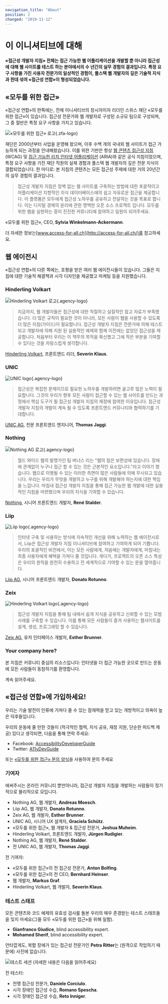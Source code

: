 ```yaml
---
navigation_title: "About"
position: 2
changed: "2019-11-12"
---
```


# 이 이니셔티브에 대해

**«접근성 개발자 지침» 전체는 접근 가능한 웹 어플리케이션을 개발할 뿐 아니라 접근성에 대해 웹 사이트를 테스트 하는 분야에서의 수 년간의 실무 경험의 결과입니다. 특정 요구 사항을 가진 사용자 전문가의 일상적인 경험이, 풀스택 웹 개발자의 깊은 기술적 지식과 한데 섞여 «접근성 연합»이 형성되었습니다.**

## «모두를 위한 접근»

«접근성 연합»의 한쪽에는, 전체 이니셔티브의 창시자이자 리더인 스위스 재단 «모두를 위한 접근»이 있습니다. 접근성 전문가와 웹 개발자로 구성된 소규모 팀으로 구성되며, 그 중 절반은 특정 요구 사항을 가지고 있습니다.

![«모두를 위한 접근» 로고](_media/zfa.png){.zfa-logo}

재단은 2000년부터 사업을 운영해 왔으며, 이후 수백 개의 국내외 웹 사이트가 접근 가능하게 되는 과정을 안내해왔습니다. 이를 위한 기반은 항상 [웹 콘텐츠 접근성 지침](https://www.w3.org/WAI/standards-guidelines/wcag/) (WCAG) 및 [접근 가능한 리치 인터넷 어플리케이션](https://www.w3.org/TR/html-aria/) (ARIA)와 같은 공식 지침이었으며, 특정 요구 사항을 가진 재단 직원의 실제 경험과 풀스택 웹 개발자의 깊은 전문 지식이 결합되었습니다. 한 마디로: 본 지침의 콘텐츠는 모든 접근성 주제에 대한 거의 20년간의 실무 경험의 결과입니다.

> 접근성 개발자 지침은 장벽 없는 웹 사이트를 구축하는 방법에 대한 포괄적이고 어플리케이션 지향적인 지식 데이터베이스에의 쉽고 자유로운 접근을 제공합니다. 이 플랫폼은 모두에게 접근성 노하우를 공유하고 전달하는 것을 목표로 합니다. 이는 디지털 경제의 윤리에 관한 명백한 오픈 소스 프로젝트 입니다. 모두를 위한 웹을 실현하는 흥미 진진한 커뮤니티에 참여하고 일원이 되어주세요.

«모두를 위한 접근», CEO, **Sylvia Winkelmann-Ackermann**.

더 자세한 정보는[www.access-for-all.ch](http://access-for-all.ch/)를 참고하세요.

## 웹 에이전시

«접근성 연합»의 다른 쪽에는, 호평을 받은 여러 웹 에이전시들이 있습니다. 그들은 지침에 대한 기술적 해결책과 시각 디자인을 제공했고 마케팅 등을 지원했습니다.

### Hinderling Volkart

![Hinderling Volkart 로고](_media/hv.png){.agency-logo}

> 지금까지, 웹 개발자들은 접근성에 대한 적절하고 실질적인 참고 자료가 부족했습니다. 더 많은 규칙이 필요한 것이 아니라, 모든 사람이 웹을 사용할 수 있도록 더 많은 지침(가이드)이 필요합니다. 접근성 개발자 지침은 전문가에 의해 테스트 되고 개발자에 의해 지원 된 실용적인 예제와 함께 이전에는 없었던 접근성을 제공합니다. 처음부터 우리는 이 책무의 목적을 확신했고 그에 작은 부분을 기여할 수 있다는 것을 자랑스럽게 생각합니다.

[Hinderling Volkart](https://www.hinderlingvolkart.com/), 프론트엔드 리더, **Severin Klaus**.

### UNIC

![UNIC logo](_media/unic.png){.agency-logo}

> 접근성은 복잡한 문제이므로 필요한 노하우를 개발하려면 골고루 많은 노력이 필요합니다. 그것이 우리가 향후 모든 사람이 접근할 수 있는 웹 사이트를 만드는 과정에서 핵심 도구가 될 접근성 개발자 지침의 제정에 참여한 이유입니다. 접근성 개발자 지침의 개발이 계속 될 수 있도록 프론트엔드 커뮤니티와 협력하기를 기대합니다.

[UNIC AG](https://www.unic.com/), 전문 프론트엔드 엔지니어, **Thomas Jaggi**.

### Nothing

![Nothing AG 로고](_media/nothing.png){.agency-logo}

> 월드 와이드 웹의 발명가인 팀 버너스 리는 "웹의 힘은 보편성에 있습니다. 장애에 관계없이 누구나 접근 할 수 있는 것은 근본적인 요소입니다."라고 이야기 했습니다. 웹으로 이행될 수 있는 이러한 측면이 많은 사람들에 의해 무시되고 있습니다. 우리는 우리가 무엇을 개발하고 누구를 위해 개발해야 하는지에 대한 책임을 느낍니다. 마침내 접근성 개발자 지침을 통해 접근 가능한 웹 개발에 대한 실용적인 지침을 마련했으며 우리의 지식을 기여할 수 있습니다.

[Nothing](https://www.nothing.ch/), 시니어 프론트엔드 개발자, **René Stalder**.

### Liip

![Liip logo](_media/liip.png){.agency-logo}

> 인터넷 구축 및 사용하는 방식에 지속적인 개선을 위해 노력하는 웹 에이전시로서, Liip은 접근성 개발자 지침 이니셔티브에 참여하고 기여하게 되어 기쁩니다. 우리의 포괄적인 비전에서, 이는 모든 사람에게, 처음에는 개발자에게, 마침내는 최종 사용자에게 혜택을 가져다 줄 것입니다. 게다가, 프로젝트의 오픈 소스 특성은 우리의 원칙을 완전히 수용하고 전 세계적으로 기여할 수 있는 문을 열어줍니다.

[Liip AG](https://www.liip.ch/en), 시니어 프론트엔드 개발자, **Donato Rotunno**.

### Zeix

![Hinderling Volkart logo](_media/zeix.png){.agency-logo}

> 접근성 개발자 지침을 통해 팀 내에서 쉽게 지식을 공유하고 신뢰할 수 있는 모범 사례를 구축할 수 있습니다. 이를 통해 모든 사람들이 즐겨 사용하는 웹사이트를 설계, 생성, 프로그래밍 할 수 있습니다.

[Zeix AG](https://zeix.com/), 유저 인터페이스 개발자, **Esther Brunner**.

### Your company here?

본 지침은 커뮤니티 중심의 리소스입니다: 인터넷을 더 접근 가능한 곳으로 만드는 운동에 모든 사람들이 동참하기를 환영합니다.

계속 읽어주세요.

## «접근성 연합»에 가입하세요!

우리는 기술 발전이 인류에 가져다 줄 수 있는 잠재력을 믿고 있는 개방적이고 의욕이 높은 덕후들입니다.

우리의 운동에 줄 만한 것들이 (적극적인 협력, 지식 공유, 재정 지원, 단순한 피드백 제공) 있다고 생각되면, 다음을 통해 연락 주세요:

- Facebook: [AccessibilityDeveloperGuide](https://www.facebook.com/AccessibilityDeveloperGuide)
- Twitter: [A11yDevGuide](https://twitter.com/A11yDevGuide)

또는 [«모두를 위한 접근» 문의 양식](http://access-for-all.ch/en/contact.html)을 사용하여 문의 주세요

### 기여자

애써주시는 온라인 커뮤니티 뿐만아니라, 접근성 개발자 지침을 개발하는 사람들이 정기적으로 물리적으로 모입니다.

<!-- ![The core team working on the Accessibility Developer Guide (details read below)](_media/core-team.jpg) -->

- Nothing AG, 웹 개발자, **Andreas Moesch**.
- Liip AG, 웹 개발자, **Donato Rotunno**.
- Zeix AG, 웹 개발자, **Esther Brunner**.
- UNIC AG, 시니어 UX 설계자, **Graciela Schütz**.
- «모두를 위한 접근», 웹 개발자 & 접근성 전문가, **Joshua Muheim**.
- Hinderling Volkart, 프론트엔드 개발자, **Jürgen Rudigier**.
- Nothing AG, 웹 개발자, **René Stalder**.
- 전 UNIC AG, 웹 개발자, **Thomas Jaggi**.

전 기여자:

- «모두를 위한 접근»의 전 접근성 전문가, **Anton Bolfing**.
- «모두를 위한 접근»의 전 CEO, **Bernhard Heinser**.
- 웹 개발자, **Markus Graf**.
- Hinderling Volkart, 웹 개발자, **Severin Klaus**.

### 테스트 스태프

모든 콘텐츠와 코드 예제의 유효성 검사를 돌본 우리의 매우 존경받는 테스트 스태프들을 잊지 마세요(그들 모두 «모두를 위한 접근»을 위해 일함).

- **Gianfranco Giudice**, blind accessibility expert.
- **Mohamed Sherif**, blind accessibility expert.

안타깝게도, 복합 장애가 있는 접근성 전문가인 **Petra Ritter**는 (원격으로 작업하기 때문에) 사진에 없습니다.

![테스트 세션 (자세한 내용은 다음을 읽어주세요)](_media/testing-team.jpg)

전 테스터:

- 전맹 접근성 전문가, **Daniele Corciulo**.
- 시각 장애인 접근성 수습, **Romano Spescha**.
- 시각 장애인 접근성 수습, **Reto Inniger**.